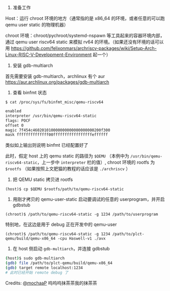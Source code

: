 1. 准备工作

Host：运行 chroot 环境的地方（通常指的是 x86_64 的环境，或者任意的可以跑 qemu user static 的物理机器）

chroot 环境：chroot/pychroot/systemd-nspawn 等工具起来的容器环境内部，通过 qemu user riscv64 static 来模拟 rv64 的环境。（如果还没有环境的话可以用 https://github.com/felixonmars/archriscv-packages/wiki/Setup-Arch-Linux-RISC-V-Development-Environment 起一个）

1. 安装 gdb-multiarch

首先需要安装 gdb-multiarch，archlinux 有个 aur https://aur.archlinux.org/packages/gdb-multiarch

1. 查看 binfmt 状态

`$ cat /proc/sys/fs/binfmt_misc/qemu-riscv64`

```bash
enabled
interpreter /usr/bin/qemu-riscv64-static
flags: POCF
offset 0
magic 7f454c460201010000000000000000000200f300
mask ffffffffffffff00fffffffffffffffffeffffff
```

类似如上输出则说明 binfmt 已经配置好了

此时，假定 host 上的 qemu static 的路径为 `$QEMU` （本例中为 `/usr/bin/qemu-riscv64-static`，上一步中 `interpreter` 栏的值）, chroot 环境的 rootfs 为 `$rootfs` （如果按照上文肥猫的教程的话应该是 `./archriscv` ）

1. 把 QEMU static 拷贝进 rootfs

`(host)$ cp $QEMU $rootfs/path/to/qemu-riscv64-static`

1. 用刚才拷贝的 qemu-user-static 启动要调试的任意的 userprogram，并开启 gdbstub

`(chroot)$ /path/to/qemu-riscv64-static -g 1234 /path/to/userprogram` 

特别地，在这边是用于 debug 正在开发中的 qemu-user

`(chroot)$ /path/to/qemu-riscv64-static -g 1234 /path/to/plct-qemu/build/qemu-x86_64 -cpu Haswell-v1 ./avx` 

1. 在 host 侧启动 `gdb-multiarch`，并连接 gdbstub

```bash
(host)$ sudo gdb-multiarch
(gdb) file /path/to/plct-qemu/build/qemu-x86_64
(gdb) target remote localhost:1234
# 此时已经开始 remote debug 了
```

Credits: [@mochaaP](https://github.com/mochaaP) 呜呜呜抹茶茶我的抹茶茶